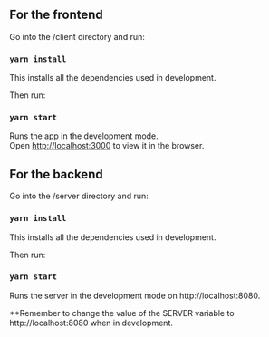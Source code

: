 ## For the frontend

Go into the /client directory and run:

### `yarn install`

This installs all the dependencies used in development.

Then run:

### `yarn start`

Runs the app in the development mode.<br />
Open [http://localhost:3000](http://localhost:3000) to view it in the browser.

## For the backend

Go into the /server directory and run:

### `yarn install`

This installs all the dependencies used in development.

Then run:

### `yarn start`

Runs the server in the development mode on http://localhost:8080.

**Remember to change the value of the SERVER variable to http://localhost:8080 when in development.
